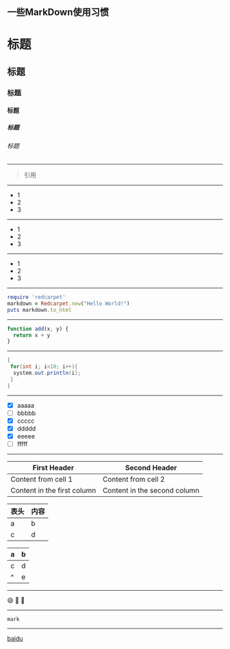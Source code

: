 一些MarkDown使用习惯
---

# 标题
## 标题
### 标题
#### 标题
##### 标题
###### 标题

---

>引用

---

- 1
- 2
- 3

---

* 1
* 2
* 3

---

+ 1
+ 2
+ 3

---

```ruby
require 'redcarpet'
markdown = Redcarpet.new("Hello World!")
puts markdown.to_html
```

---

```javascript {.class1 .class}
function add(x, y) {
  return x + y
}
```

---

```java {.line-numbers} 
{
 for(int i; i<10; i++){
  system.out.println(i);
 }
}
```

---

- [x] aaaaa
- [ ] bbbbb
- [x] ccccc
- [x] ddddd
- [x] eeeee
- [ ] fffff

---

First Header | Second Header
------------ | -------------
Content from cell 1 | Content from cell 2
Content in the first column | Content in the second column

表头  | 内容
---- |----
a    | b   
c    | d 

|a   |   b|
|----|----|
| c  |   d|
|^   |   e|

---

:smile:
:boy:
:girl:

---

`mark`

---

[baidu](http://www.baidu.com)
